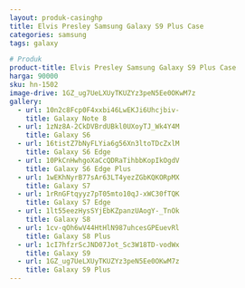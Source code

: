 ```yaml
---
layout: produk-casinghp
title: Elvis Presley Samsung Galaxy S9 Plus Case
categories: samsung
tags: galaxy

# Produk
product-title: Elvis Presley Samsung Galaxy S9 Plus Case
harga: 90000
sku: hn-1502
image-drive: 1GZ_ug7UeLXUyTKUZYz3peN5Ee0OKwM7z
gallery:
  - url: 10n2c8Fcp0F4xxbi46LwEKJi6Uhcjbiv-
    title: Galaxy Note 8
  - url: 1zNz8A-2CkDVBrdUBkl0UXoyTJ_Wk4Y4M
    title: Galaxy S6
  - url: 16tistZ7bNyFLYia6g56Xn3ltoTDcZxlM
    title: Galaxy S6 Edge
  - url: 10PkCnHwhgoXaCcQDRaTihbbKopIkOgdV
    title: Galaxy S6 Edge Plus
  - url: 1wEKhNyrB77sAr63LT4yezZGbKQKORpMX
    title: Galaxy S7
  - url: 1rRnGFtqyyz7pT05mto10qJ-xWC30fTQK
    title: Galaxy S7 Edge
  - url: 1lt55eezHysSYjEbKZpanzUAogY-_TnOk
    title: Galaxy S8
  - url: 1cv-qOh6wV44HtHlN987uhcesGPEuevRl
    title: Galaxy S8 Plus
  - url: 1cI7hfzrScJND07Jot_Sc3W18TD-vodWx
    title: Galaxy S9
  - url: 1GZ_ug7UeLXUyTKUZYz3peN5Ee0OKwM7z
    title: Galaxy S9 Plus
---
```

